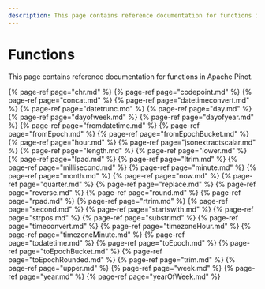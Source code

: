 ```yaml
---
description: This page contains reference documentation for functions in Apache Pinot.
---
```


# Functions

This page contains reference documentation for functions in Apache Pinot.

{% page-ref page="chr.md" %}
{% page-ref page="codepoint.md" %}
{% page-ref page="concat.md" %}
{% page-ref page="datetimeconvert.md" %}
{% page-ref page="datetrunc.md" %}
{% page-ref page="day.md" %}
{% page-ref page="dayofweek.md" %}
{% page-ref page="dayofyear.md" %}
{% page-ref page="fromdatetime.md" %}
{% page-ref page="fromEpoch.md" %}
{% page-ref page="fromEpochBucket.md" %}
{% page-ref page="hour.md" %}
{% page-ref page="jsonextractscalar.md" %}
{% page-ref page="length.md" %}
{% page-ref page="lower.md" %}
{% page-ref page="lpad.md" %}
{% page-ref page="ltrim.md" %}
{% page-ref page="millisecond.md" %}
{% page-ref page="minute.md" %}
{% page-ref page="month.md" %}
{% page-ref page="now.md" %}
{% page-ref page="quarter.md" %}
{% page-ref page="replace.md" %}
{% page-ref page="reverse.md" %}
{% page-ref page="round.md" %}
{% page-ref page="rpad.md" %}
{% page-ref page="rtrim.md" %}
{% page-ref page="second.md" %}
{% page-ref page="startswith.md" %}
{% page-ref page="strpos.md" %}
{% page-ref page="substr.md" %}
{% page-ref page="timeconvert.md" %}
{% page-ref page="timezoneHour.md" %}
{% page-ref page="timezoneMinute.md" %}
{% page-ref page="todatetime.md" %}
{% page-ref page="toEpoch.md" %}
{% page-ref page="toEpochBucket.md" %}
{% page-ref page="toEpochRounded.md" %}
{% page-ref page="trim.md" %}
{% page-ref page="upper.md" %}
{% page-ref page="week.md" %}
{% page-ref page="year.md" %}
{% page-ref page="yearOfWeek.md" %}